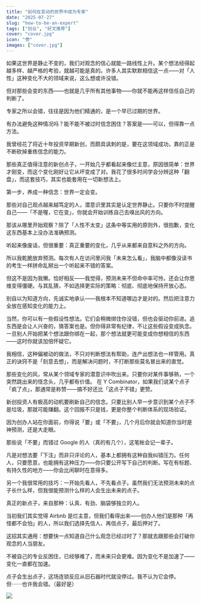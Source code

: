```yaml
---
title: "如何在变动的世界中成为专家"
date: "2025-07-27"
slug: "how-to-be-an-expert"
tags: ["创业", "好文推荐"]
cover: "cover.jpg"
icon: "😎"
images: ["cover.jpg"]
---
```

如果这世界是静止不变的，我们对观念的信心就能一路线性上升。某个想法经得起越多样、越严格的考验，就越可能是真的。许多人其实默默相信这一点——对「人性」这种变化不大的领域来说，这么想或许没错。



但对那些会变的东西——也就是几乎所有其他事物——你就不能再这样信任自己的判断了。



专家之所以会错，往往是因为他们精通的，是一个早已过期的世界。



有办法避免这种情况吗？能不能不被过时信念困住？答案是——可以，但得靠一点方法。



我曾经花了将近十年投资早期新创，而颇具讽刺的是，要在这领域成功，靠的正是不断砍掉重练信念的能力。



那些真正值得注意的新创点子，一开始几乎都看起来像烂主意，原因很简单：世界才刚变，而这个变化刚好让它从坏变成了对。我花了很多时间学会分辨这种「翻盘」，而这套技巧，其实也能套用在一切新想法上。



第一步，养成一种信念：世界一定会变。



那些对自己观点越来越笃定的人，潜意识里其实是认定世界静止。只要你不时提醒自己——「不是喔，它在变」，你就会开始训练自己去嗅出风的方向。



那该从哪里开始观察？除了「人性不太变」这条中等实用的原则外，很抱歉，变化这东西基本上没办法准确预测。



听起来像废话，但很重要：真正重要的变化，几乎从来都来自意料之外的方向。



所以我乾脆放弃预测。每次有人在访问里问我「未来怎么看」，我脑中都像没读书的考生一样拼命乱掰出一个听起来不错的答案。



但这不是因为我懒。恰好相反——我觉得，预测未来不但命中率可怜，还会让你思维变得僵硬。与其乱猜，不如选择更实际的策略：彻底、彻底地保持开放心态。



别自以为知道方向，先诚实地承认——我根本不知道哪边才是对的。然后把注意力全放在感知变化的能力上。



当然，你可以有一些假设性想法。它们会稍微绑住你没错，但也会驱动你前进。追东西是会让人兴奋的，猜答案也是。但你得非常有纪律，不让这些假设变成执念。
一旦别人开始把某个想法跟你绑在一起，那个想法就更可能变成你想相信的东西——这时你就该加倍怀疑它。



我相信，这种偏被动的做法，不只对判断想法有帮助，连产出想法也一样管用。真正的诀窍不是「刻意去想」，而是解决问题时，不打断那些莫名冒出来的直觉。



那些变化的风，常从某个领域专家的潜意识中吹出来。只要你对某件事够熟，一个突然跳出来的怪念头，几乎都有价值。
在 Y Combinator，如果我们说某个点子「疯了点」，那通常是称赞——搞不好还比「这点子不错」更赞。



新创投资人有极高的动机要刷新自己的信念。只要比别人早一步意识到某个点子不是垃圾，那就可能赚翻。这个回报不只是钱，更是你整个判断体系的现场验证。



因为创办人站在你面前，你得说「要」或「不要」，几个月后你就会知道你当时是神预测，还是大走眼。



那些说「不要」而错过 Google 的人（真的有几个），这笔帐会记一辈子。



凡是对想法要「下注」而非只评论的人，基本上都拥有这种自我纠错压力。任何人，只要愿意，也能拥有这种压力——你只要公开写下自己的判断。写在有标题、有持久性的地方——你会比闲聊时在意得多。



另一个我很常用的技巧：一开始先看人，不先看点子。虽然我们无法预测未来的点子长什么样，但我很能预测什么样的人会生出未来的点子。



真正的新点子，来自那种：认真、有劲、脑袋够独立的人。



当初我们其实觉得 Airbnb 是烂主意，但我们看得出来——创办人他们是那种「再怪都不会怕」的人，所以我们选择先信人、再信点子，最后押对了。



这招其实通用：想要快一点知道自己什么观念已经过时了？那就去跟那些会打破你观念的人当朋友。



不被自己的专业反困住，已经够难了，而未来只会更难。因为变化不是加速了——变化一直都在加速。



点子会生出点子，这场连锁反应从旧石器时代就没停过。我不认为它会停。
但⋯⋯也许我会错。（最好是）




![](https://prod-files-secure.s3.us-west-2.amazonaws.com/112d0858-5090-4d34-a606-b75eb8d65fd2/46476355-9cf3-4e99-9b7a-3531bc426380/1000202064.png?X-Amz-Algorithm=AWS4-HMAC-SHA256&X-Amz-Content-Sha256=UNSIGNED-PAYLOAD&X-Amz-Credential=ASIAZI2LB466RL3N4VSW%2F20251012%2Fus-west-2%2Fs3%2Faws4_request&X-Amz-Date=20251012T214328Z&X-Amz-Expires=3600&X-Amz-Security-Token=IQoJb3JpZ2luX2VjEIz%2F%2F%2F%2F%2F%2F%2F%2F%2F%2FwEaCXVzLXdlc3QtMiJHMEUCIFZTPT03FVjo9nXXBUUbnwUZacZnLEFBUrYIhF47T4gsAiEA%2BnvcjnOr%2F5yPx%2BOLOa1CtKcZdP3iBkmkb1Sc33YreSQq%2FwMINRAAGgw2Mzc0MjMxODM4MDUiDEhgCP7448bRzMTR%2FSrcA2L9Q5hrSjfatZ6EYECrARlb4X%2BHKsx1gC3pU%2Bk5WJpoRB4biwngkd1HOz8Fn7av6AzZQ5dWSAf2IeG2eRXYW8HE0M3UyBaMZP2wb5AwqzoUlUjAXl6ufgnJa5fVIi7M9t03zsRRHh3uabe13hW9Rdgnf7we3R6Nk2Hjj1p%2Bi3aCrhZKNdOdhU5WPqE6zobhXZwuvBYu5DrDbI6EF2yv6IqJG4O1tgR7M9X8rE5CLa%2F6PCd8ijXvWnUpMMWLxHRmDa290vG1KII%2Bvo%2B8W8%2FuNChruxPuX2UbVsCA80ApVAICV5mCYvsfgsVZ3wSYNV%2FCXbeCTh8DtJomjrmCzKNlcHZtWl8%2F0Q6XQcyTaCDTIw74o2O9GECmIlgyPyYZBPQ7HwmmNcehsqqZrFV7FSFdaT7y%2FEnZnnKoP3JUuORcAVVD9AADUjr%2FA9rlw6VUeKpk2rNQopPsmqId0leh14AjKl0EOj7OgcID6GtzDa00tFQDvsKZdCeEWLul4HlO%2FhczoEATc%2FelvXYxJ0%2Bsu44uawlzpmV28LV8CD1U40xeLAXRRtHGThwm466NDPwcBZw%2B0y62BDuPSu1onoZ9J%2BnYaMHGSMu4AZMZ4HWPaTuV2NzQ6ux9WGycbwpayueCMNmKsMcGOqUBKWdEkqAIpUGRGQ8vGzM09tFZ4VbZD4TPrIsWrVz4amcJfc3J5%2FtS%2FKUbg6%2BO4m6ZoyaOdSJttwyyuIvnM%2BHSYQwmosr2dqnJwcsPqRntvIoRoLMyiwoeW7SKmumApQpugnd5%2FfyPqLYfmHL20BBBU5lqrFBhwjxIiWc3ru%2F5YulYcM5n902kYbQnD2iKCCxaznNZsBRnH0sC4%2B17LFtsPAoCtcz5&X-Amz-Signature=bc5064adccf02f23e5b93877fb93d36767348de12c35d4956c580e37e9b898dc&X-Amz-SignedHeaders=host&x-amz-checksum-mode=ENABLED&x-id=GetObject)

